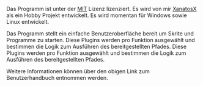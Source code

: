 Das Programm ist unter der [MIT](https://github.com/XanatosX/ModularToolManager/blob/main/LICENSE) Lizenz lizenziert.
Es wird von mir [XanatosX](https://github.com/XanatosX) als ein Hobby Projekt entwickelt. Es wird momentan für Windows sowie Linux entwickelt.

Das Programm stellt ein einfache Benutzeroberfläche bereit um Skrite und Programme zu starten.
Diese Plugins werden pro Funktion ausgewählt und bestimmen die Logik zum Ausführen des bereitgestellten Pfades.
Diese Plugins werden pro Funktion ausgewählt und bestimmen die Logik zum Ausführen des bereitgestellten Pfades.

Weitere Informationen können über den obigen Link zum Benutzerhandbuch entnommen werden.
